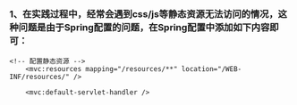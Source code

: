 ### 1、在实践过程中，经常会遇到css/js等静态资源无法访问的情况，这种问题是由于Spring配置的问题，在Spring配置中添加如下内容即可：

```
<!-- 配置静态资源 -->
	<mvc:resources mapping="/resources/**" location="/WEB-INF/resources/" />
	
	<mvc:default-servlet-handler />
```